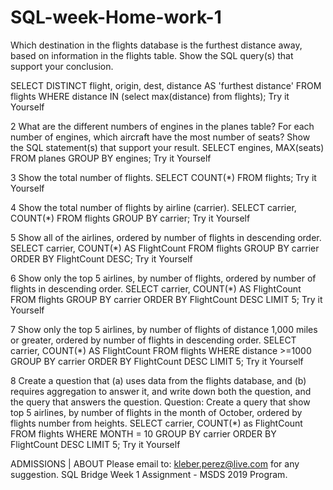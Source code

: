 # SQL-week-Home-work-1

Which destination in the flights database is the furthest distance away, based on information in the flights table. Show the SQL query(s) that support your conclusion.  

 SELECT DISTINCT flight, origin, dest, distance AS 'furthest distance' FROM flights WHERE distance IN (select max(distance) from flights); Try it Yourself
 

2 What are the different numbers of engines in the planes table? For each number of engines, which aircraft have the most number of seats? Show the SQL statement(s) that support your result.   SELECT engines, MAX(seats) FROM planes GROUP BY engines; Try it Yourself
 

3 Show the total number of flights.   SELECT COUNT(*) FROM flights; Try it Yourself
 

4 Show the total number of flights by airline (carrier).   SELECT carrier, COUNT(*) FROM flights GROUP BY carrier; Try it Yourself
 

5 Show all of the airlines, ordered by number of flights in descending order.   SELECT carrier, COUNT(*) AS FlightCount FROM flights GROUP BY carrier ORDER BY FlightCount DESC; Try it Yourself
 

6 Show only the top 5 airlines, by number of flights, ordered by number of flights in descending order.   SELECT carrier, COUNT(*) AS FlightCount FROM flights GROUP BY carrier ORDER BY FlightCount DESC LIMIT 5; Try it Yourself
 

7 Show only the top 5 airlines, by number of flights of distance 1,000 miles or greater, ordered by number of flights in descending order.   SELECT carrier, COUNT(*) AS FlightCount FROM flights WHERE distance >=1000 GROUP BY carrier ORDER BY FlightCount DESC LIMIT 5; Try it Yourself
 

8 Create a question that (a) uses data from the flights database, and (b) requires aggregation to answer it, and write down both the question, and the query that answers the question. 
Question: 
Create a query that show top 5 airlines, by number of flights in the month of October, ordered by flights number from heights.   SELECT carrier, COUNT(*) as FlightCount FROM flights WHERE MONTH = 10 GROUP BY carrier ORDER BY FlightCount DESC LIMIT 5; Try it Yourself
 

ADMISSIONS | ABOUT
Please email to: kleber.perez@live.com for any suggestion. 
SQL Bridge Week 1 Assignment - MSDS 2019 Program.

